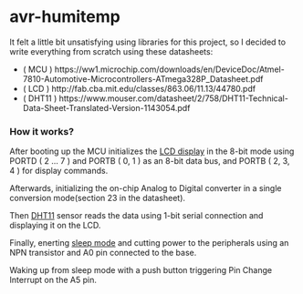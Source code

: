 # avr-humitemp
It felt a little bit unsatisfying using libraries for this project, so I decided to write everything from scratch using these datasheets: <br/>
<ul>
  <li>( MCU ) https://ww1.microchip.com/downloads/en/DeviceDoc/Atmel-7810-Automotive-Microcontrollers-ATmega328P_Datasheet.pdf </li>
  <li>( LCD ) http://fab.cba.mit.edu/classes/863.06/11.13/44780.pdf </li>
  <li>( DHT11 ) https://www.mouser.com/datasheet/2/758/DHT11-Technical-Data-Sheet-Translated-Version-1143054.pdf </li>
</ul>

<h3>How it works?</h3>

After booting up the MCU initializes the [LCD display](./drivers/lcd.h) in the 8-bit mode using PORTD ( 2 ... 7 ) and PORTB ( 0, 1 ) as an 8-bit data bus, and PORTB ( 2, 3, 4 ) for display commands.<br/>

Afterwards, initializing the on-chip Analog to Digital converter in a single conversion mode(section 23 in the datasheet). <br/>

Then [DHT11](drivers/dht11.c) sensor reads the data using 1-bit serial connection and displaying it on the LCD. <br/>

Finally, enerting [sleep mode](./drivers/power.h) and cutting power to the peripherals using an NPN transistor and A0 pin connected to the base. <br/>

Waking up from sleep mode with a push button triggering Pin Change Interrupt on the A5 pin.
